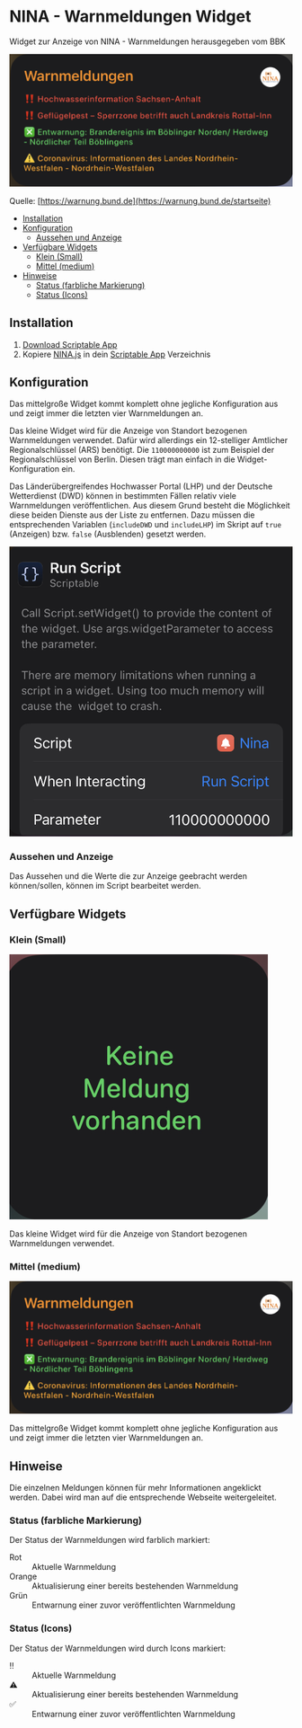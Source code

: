 # NINA - Warnmeldungen Widget

Widget zur Anzeige von NINA - Warnmeldungen herausgegeben vom BBK

![](imgs/Medium-Widget.png)

Quelle: [https://warnung.bund.de](https://warnung.bund.de/startseite)

- [Installation](#installation)
- [Konfiguration](#konfiguration)
  - [Aussehen und Anzeige](#aussehen-und-anzeige)
- [Verfügbare Widgets](#verfügbare-widgets)
  - [Klein (Small)](#klein-small)
  - [Mittel (medium)](#mittel-medium)
- [Hinweise](#hinweise)
  - [Status (farbliche Markierung)](#status-farbliche-markierung)
  - [Status (Icons)](#status-icons)

## Installation

1. [Download Scriptable App](https://scriptable.app)
2. Kopiere [NINA.js](./NINA.js) in dein [Scriptable App](https://scriptable.app) Verzeichnis

## Konfiguration

Das mittelgroße Widget kommt komplett ohne jegliche Konfiguration aus und zeigt immer die letzten vier Warnmeldungen an.

Das kleine Widget wird für die Anzeige von Standort bezogenen Warnmeldungen verwendet. Dafür wird allerdings ein 12-stelliger Amtlicher Regionalschlüssel (ARS) benötigt. Die `110000000000` ist zum Beispiel der Regionalschlüssel von Berlin. Diesen trägt man einfach in die Widget-Konfiguration ein.

Das Länderübergreifendes Hochwasser Portal (LHP) und der Deutsche Wetterdienst (DWD) können in bestimmten Fällen relativ viele Warnmeldungen veröffentlichen. Aus diesem Grund besteht die Möglichkeit diese beiden Dienste aus der Liste zu entfernen. Dazu müssen die entsprechenden Variablen (`includeDWD` und `includeLHP`) im Skript auf `true` (Anzeigen) bzw. `false` (Ausblenden) gesetzt werden.


![Konfiguration Beispiel Ansicht](imgs/Konfiguration.png)

### Aussehen und Anzeige

Das Aussehen und die Werte die zur Anzeige geebracht werden können/sollen, können im Script bearbeitet werden. 

## Verfügbare Widgets

### Klein (Small)

![Small Widget](imgs/Small-Widget.png)

Das kleine Widget wird für die Anzeige von Standort bezogenen Warnmeldungen verwendet.

### Mittel (medium)

![Medium Widget](imgs/Medium-Widget.png)

Das mittelgroße Widget kommt komplett ohne jegliche Konfiguration aus und zeigt immer die letzten vier Warnmeldungen an. 

## Hinweise

Die einzelnen Meldungen können für mehr Informationen angeklickt werden. Dabei wird man auf die entsprechende Webseite weitergeleitet.

### Status (farbliche Markierung)

Der Status der Warnmeldungen wird farblich markiert:

<dl>
  
  <dt>Rot</dt>
  <dd>Aktuelle Warnmeldung</dd>

  <dt>Orange</dt>
  <dd>Aktualisierung einer bereits bestehenden Warnmeldung</dd>

  <dt>Grün</dt>
  <dd>Entwarnung einer zuvor veröffentlichten Warnmeldung</dd>

</dl>  


### Status (Icons)

Der Status der Warnmeldungen wird durch Icons markiert:

<dl>
  <dt>‼️</dt>
  <dd>Aktuelle Warnmeldung</dd>

  <dt>⚠️</dt>
  <dd>Aktualisierung einer bereits bestehenden Warnmeldung</dd>

  <dt>✅</dt>
  <dd>Entwarnung einer zuvor veröffentlichten Warnmeldung</dd>

</dl>